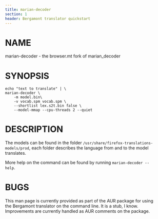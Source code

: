 ```yaml
---
title: marian-decoder
section: 1
header: Bergamont translator quickstart
---
```


# NAME

marian-decoder - the browser.mt fork of marian_decoder

# SYNOPSIS

```
echo "text to translate" | \
marian-decoder \
	-m model.bin\
	-v vocab.spm vocab.spm \
	--shortlist lex.s2t.bin false \
	--model-mmap --cpu-threads 2 --quiet
```

# DESCRIPTION

The models can be found in the folder 
`/usr/share/firefox-translations-models/prod`, each folder describes
the language from and to the model translates.

More help on the command can be found by running `marian-decoder --help`.


# BUGS

This man page is currently provided as part of the AUR package for using
the Bergamont translator on the command line. It is a stub, I know.
Improvements are currently handled as AUR comments on the package.



